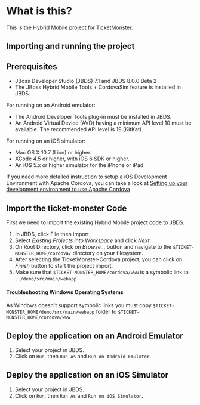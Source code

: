 # What is this?

This is the Hybrid Mobile project for TicketMonster.

## Importing and running the project

Prerequisites
-------------

* JBoss Developer Studio (JBDS) 7.1 and JBDS 8.0.0 Beta 2
* The JBoss Hybrid Mobile Tools + CordovaSim feature is installed in JBDS.

For running on an Android emulator:

* The Android Developer Tools plug-in must be installed in JBDS.
* An Android Virtual Device (AVD) having a minimum API level 10 must be available. The recommended API level is 19 (KitKat).

For running on an iOS simulator:

* Mac OS X 10.7 (Lion) or higher.
* XCode 4.5 or higher, with iOS 6 SDK or higher.
* An iOS 5.x or higher simulator for the iPhone or iPad.

If you need more detailed instruction to setup a iOS Development Environment with Apache Cordova, you can take a look at [Setting up your development environment to use Apache Cordova](http://aerogear.org/docs/guides/CordovaSetup/)

Import the ticket-monster Code
------------------------------

First we need to import the existing Hybrid Mobile project code to JBDS.

1. In JBDS, click File then import.
2. Select *Existing Projects into Workspace* and click *Next*.
3. On Root Directory, click on *Browse...* button and navigate to the `$TICKET-MONSTER_HOME/cordova/` directory on your filesystem.
4. After selecting the TicketMonster-Cordova project, you can click on *Finish* button to start the project import.
5. Make sure that `$TICKET-MONSTER_HOME/cordova/www` is a symbolic link to `../demo/src/main/webapp`

#### Troubleshooting Windows Operating Systems

As Windows doesn't support symbolic links you must copy `$TICKET-MONSTER_HOME/demo/src/main/webapp` folder to `$TICKET-MONSTER_HOME/cordova/www`


Deploy the application on an Android Emulator
--------------------------------------------

1. Select your project in JBDS.
2. Click on `Run`, then `Run As` and `Run on Android Emulator`.


Deploy the application on an iOS Simulator
--------------------------------------------

1. Select your project in JBDS.
2. Click on `Run`, then `Run As` and `Run on iOS Simulator`.

